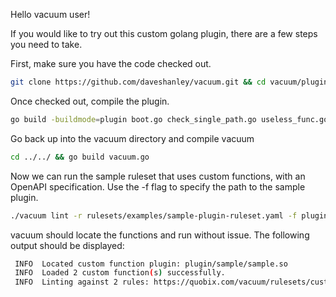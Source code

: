 Hello vacuum user!

If you would like to try out this custom golang plugin, there are a few steps you need to take.

First, make sure you have the code checked out.

```bash
git clone https://github.com/daveshanley/vacuum.git && cd vacuum/plugin/sample 
```

Once checked out, compile the plugin.

```bash
go build -buildmode=plugin boot.go check_single_path.go useless_func.go
```
Go back up into the vacuum directory and compile vacuum

```bash
cd ../../ && go build vacuum.go 
```

Now we can run the sample ruleset that uses custom functions, with an OpenAPI specification. Use the -f flag to specify the path to the sample plugin.

```bash
./vacuum lint -r rulesets/examples/sample-plugin-ruleset.yaml -f plugin/sample /path/to/openapi.yaml
```

vacuum should locate the functions and run without issue. The following output should be displayed:

```bash
 INFO  Located custom function plugin: plugin/sample/sample.so
 INFO  Loaded 2 custom function(s) successfully.
 INFO  Linting against 2 rules: https://quobix.com/vacuum/rulesets/custom-rulesets
```
